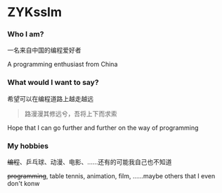# ZYKsslm
### Who I am?
一名来自中国的编程爱好者

A programming enthusiast from China

### What would I want to say?
希望可以在编程道路上越走越远
>路漫漫其修远兮，吾将上下而求索

Hope that I can go further and further on the way of programming

### My hobbies
~~编程~~、乒乓球、动漫、电影、......还有的可能我自己也不知道

~~programming~~, table tennis, animation, film, ......maybe others that I even don't konw
